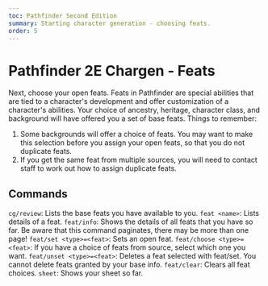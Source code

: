 ```yaml
---
toc: Pathfinder Second Edition
summary: Starting character generation - choosing feats.
order: 5
---
```


# Pathfinder 2E Chargen - Feats

Next, choose your open feats. Feats in Pathfinder are special abilities that are tied to a character's development and offer customization of a character's abilities. Your choice of ancestry, heritage, character class, and background will have offered you a set of base feats. Things to remember:

1. Some backgrounds will offer a choice of feats. You may want to make this selection before you assign your open feats, so that you do not duplicate feats.
2. If you get the same feat from multiple sources, you will need to contact staff to work out how to assign duplicate feats.

## Commands

`cg/review`: Lists the base feats you have available to you.
`feat <name>`: Lists details of a feat.
`feat/info`: Shows the details of all feats that you have so far. Be aware that this command paginates, there may be more than one page!
`feat/set <type>=<feat>`: Sets an open feat.
`feat/choose <type>=<feat>`: If you have a choice of feats from <type> source, select which one you want.
`feat/unset <type>=<feat>`: Deletes a feat selected with feat/set. You cannot delete feats granted by your base info.
`feat/clear`: Clears all feat choices.
`sheet`: Shows your sheet so far.

